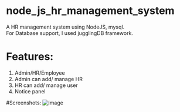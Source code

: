 # node_js_hr_management_system

A HR management system using NodeJS, mysql.   
For Database support, I used jugglingDB framework. 

# Features:
1. Admin/HR/Employee
2. Admin can add/ manage HR
3. HR can add/ manage user
4. Notice panel

#Screenshots: 
![image](https://i.ibb.co/PDDRmrG/image.png)
